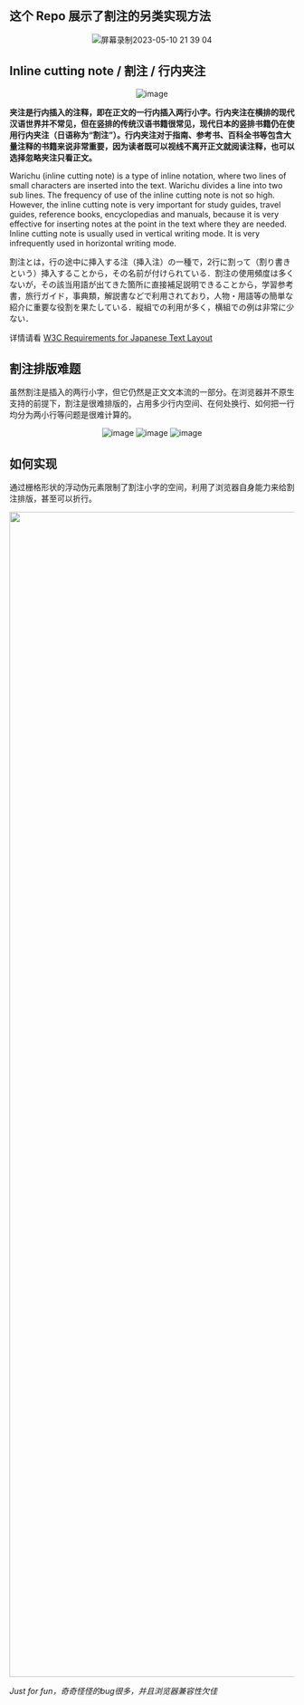## 这个 Repo 展示了割注的另类实现方法

<div align="center">

![屏幕录制2023-05-10 21 39 04](https://github.com/slotDumpling/warichu/assets/67586451/6f0099c9-1d7f-4cd8-82a4-f4dc2a8627dd)

</div>

## Inline cutting note / 割注 / 行内夹注
  
<div align="center">

![image](https://github.com/slotDumpling/warichu/assets/67586451/f5371ea4-5b99-4476-ad88-af2dc225359d)

</div>

**夹注是行内插入的注释，即在正文的一行内插入两行小字。行内夹注在横排的现代汉语世界并不常见，但在竖排的传统汉语书籍很常见，现代日本的竖排书籍仍在使用行内夹注（日语称为“割注”）。行内夹注对于指南、参考书、百科全书等包含大量注释的书籍来说非常重要，因为读者既可以视线不离开正文就阅读注释，也可以选择忽略夹注只看正文。**

Warichu (inline cutting note) is a type of inline notation, where two lines of small characters are inserted into the text. Warichu divides a line into two sub lines. The frequency of use of the inline cutting note is not so high. However, the inline cutting note is very important for study guides, travel guides, reference books, encyclopedias and manuals, because it is very effective for inserting notes at the point in the text where they are needed. Inline cutting note is usually used in vertical writing mode. It is very infrequently used in horizontal writing mode.

割注とは，行の途中に挿入する注（挿入注）の一種で，2行に割って（割り書きという）挿入することから，その名前が付けられている．割注の使用頻度は多くないが，その該当用語が出てきた箇所に直接補足説明できることから，学習参考書，旅行ガイド，事典類，解説書などで利用されており，人物・用語等の簡単な紹介に重要な役割を果たしている．縦組での利用が多く，横組での例は非常に少ない．

详情请看 [W3C Requirements for Japanese Text Layout](https://www.w3.org/TR/jlreq/#inline_cutting_note)

## 割注排版难题  

虽然割注是插入的两行小字，但它仍然是正文文本流的一部分。在浏览器并不原生支持的前提下，割注是很难排版的，占用多少行内空间、在何处换行、如何把一行均分为两小行等问题是很难计算的。

<div align="center">

![image](https://github.com/slotDumpling/warichu/assets/67586451/c458f3e3-5c2b-4355-adc7-ca369084d478)
![image](https://github.com/slotDumpling/warichu/assets/67586451/d4546abe-6c6b-4bbf-9ecf-f305f8fb03d9)
![image](https://github.com/slotDumpling/warichu/assets/67586451/c8847826-9cc3-4465-90fc-71c30d189ad4)

</div>

## 如何实现

通过栅格形状的浮动伪元素限制了割注小字的空间，利用了浏览器自身能力来给割注排版，甚至可以折行。

<div align="center">

<img width="2058" alt="截屏2023-05-10 21 57 03" src="https://github.com/slotDumpling/warichu/assets/67586451/08d5e573-a917-4d57-b1b8-09c0d8c20d64">

</div>


*Just for fun，奇奇怪怪的bug很多，并且浏览器兼容性欠佳*
